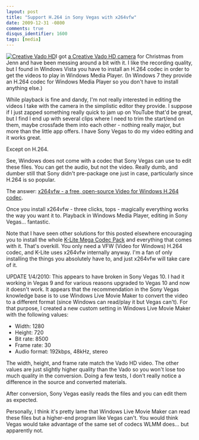 ```yaml
---
layout: post
title: "Support H.264 in Sony Vegas with x264vfw"
date: 2009-12-31 -0800
comments: true
disqus_identifier: 1600
tags: [media]
---
```

[![Creative Vado
HD](http://ecx.images-amazon.com/images/I/31vF3J7gDML._AA200_.jpg "Creative Vado HD")](http://www.amazon.com/gp/product/B001LK8P14?ie=UTF8&amp;tag=mhsvortex&amp;linkCode=as2&amp;camp=1789&amp;creative=390957&amp;creativeASIN=B001LK8P14)I
got [a Creative Vado HD
camera](http://www.amazon.com/gp/product/B001LK8P14?ie=UTF8&tag=mhsvortex&linkCode=as2&camp=1789&creative=390957&creativeASIN=B001LK8P14)
for Christmas from Jenn and have been messing around a bit with it. I
like the recording quality, but I found in Windows Vista you have to
install an H.264 codec in order to get the videos to play in Windows
Media Player. (In Windows 7 they provide an H.264 codec for Windows
Media Player so you don't have to install anything else.)

While playback is fine and dandy, I'm not really interested in editing
the videos I take with the camera in the simplistic editor they provide.
I suppose if I just zapped something really quick to jam up on YouTube
that'd be great, but I find I end up with several clips where I need to
trim the start/end on them, maybe crossfade them into each other -
nothing really major, but more than the little app offers. I have Sony
Vegas to do my video editing and it works great.

Except on H.264.

See, Windows does not come with a codec that Sony Vegas can use to edit
these files. You can get the audio, but not the video. Really dumb, and
dumber still that Sony didn't pre-package one just in case, particularly
since H.264 is so popular.

The answer: [x264vfw - a free, open-source Video for Windows H.264
codec](http://x264vfw.sourceforge.net/).

Once you install x264vfw - three clicks, tops - magically everything
works the way you want it to. Playback in Windows Media Player, editing
in Sony Vegas... fantastic.

Note that I have seen other solutions for this posted elsewhere
encouraging you to install the whole [K-Lite Mega Codec
Pack](http://www.codecguide.com/download_kl.htm) and everything that
comes with it. That's overkill. You only need a VFW (Video for Windows)
H.264 codec, and K-Lite uses x264vfw internally anyway. I'm a fan of
only installing the things you absolutely have to, and just x264vfw will
take care of it.

UPDATE 1/4/2010: This appears to have broken in Sony Vegas 10. I had it
working in Vegas 9 and for various reasons upgraded to Vegas 10 and now
it doesn't work. It appears that the recommendation in the Sony Vegas
knowledge base is to use Windows Live Movie Maker to convert the video
to a different format (since Windows can read/play it but Vegas can't).
For that purpose, I created a new custom setting in Windows Live Movie
Maker with the following values:

- Width: 1280
- Height: 720
- Bit rate: 8500
- Frame rate: 30
- Audio format: 192kbps, 48kHz, stereo

The width, height, and frame rate match the Vado HD video. The other
values are just slightly higher quality than the Vado so you won't lose
too much quality in the conversion. Doing a few tests, I don't really
notice a difference in the source and converted materials.

After conversion, Sony Vegas easily reads the files and you can edit
them as expected.

Personally, I think it's pretty lame that Windows Live Movie Maker can
read these files but a higher-end program like Vegas can't. You would
think Vegas would take advantage of the same set of codecs WLMM does...
but apparently not.
